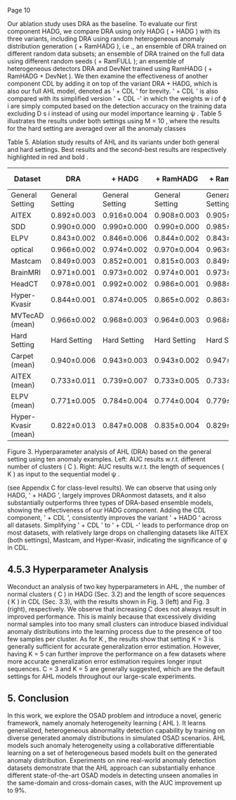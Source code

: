 Page 10

Our ablation study uses DRA as the baseline. To evaluate our first component HADG, we compare DRA using only HADG ( + HADG ) with its three variants, including DRA using random heterogeneous anomaly distribution generation ( + RamHADG ), i.e ., an ensemble of DRA trained on different random data subsets; an ensemble of DRA trained on the full data using different random seeds ( + RamFULL ); an ensemble of heterogeneous detectors DRA and DevNet trained using RamHADG ( + RamHADG + DevNet ). We then examine the effectiveness of another component CDL by adding it on top of the variant DRA + HADG, which is also our full AHL model, denoted as ' + CDL ' for brevity. ' + CDL ' is also compared with its simplified version ' + CDL -' in which the weights w i of ϕ i are simply computed based on the detection accuracy on the training data excluding D s i instead of using our model importance learning ψ . Table 5 illustrates the results under both settings using M = 10 , where the results for the hard setting are averaged over all the anomaly classes

Table 5. Ablation study results of AHL and its variants under both general and hard settings. Best results and the second-best results are respectively highlighted in red and bold .

| Dataset             | DRA             | + HADG          | + RamHADG       | + RamFULL       | + RamHADG + DevNet   | + CDL -         | + CDL           |
|---------------------|-----------------|-----------------|-----------------|-----------------|----------------------|-----------------|-----------------|
| General Setting     | General Setting | General Setting | General Setting | General Setting | General Setting      | General Setting | General Setting |
| AITEX               | 0.892±0.003     | 0.916±0.004     | 0.908±0.003     | 0.905±0.011     | 0.894±0.003          | 0.915±0.007     | 0.925±0.013     |
| SDD                 | 0.990±0.000     | 0.990±0.000     | 0.990±0.000     | 0.985±0.002     | 0.984±0.000          | 0.991±0.001     | 0.991±0.000     |
| ELPV                | 0.843±0.002     | 0.846±0.006     | 0.844±0.002     | 0.843±0.000     | 0.843±0.003          | 0.847±0.002     | 0.850±0.004     |
| optical             | 0.966±0.002     | 0.974±0.002     | 0.970±0.004     | 0.963±0.006     | 0.897±0.005          | 0.974±0.002     | 0.976±0.004     |
| Mastcam             | 0.849±0.003     | 0.852±0.001     | 0.815±0.003     | 0.849±0.001     | 0.813±0.001          | 0.841±0.004     | 0.855±0.005     |
| BrainMRI            | 0.971±0.001     | 0.973±0.002     | 0.974±0.001     | 0.973±0.007     | 0.961±0.002          | 0.977±0.002     | 0.977±0.001     |
| HeadCT              | 0.978±0.001     | 0.992±0.002     | 0.986±0.001     | 0.988±0.003     | 0.995±0.002          | 0.991±0.001     | 0.993±0.002     |
| Hyper-Kvasir        | 0.844±0.001     | 0.874±0.005     | 0.865±0.002     | 0.863±0.001     | 0.831±0.003          | 0.877±0.005     | 0.880±0.003     |
| MVTecAD (mean)      | 0.966±0.002     | 0.968±0.003     | 0.964±0.003     | 0.968±0.004     | 0.954±0.005          | 0.966±0.003     | 0.970±0.002     |
| Hard Setting        | Hard Setting    | Hard Setting    | Hard Setting    | Hard Setting    | Hard Setting         | Hard Setting    | Hard Setting    |
| Carpet (mean)       | 0.940±0.006     | 0.943±0.003     | 0.943±0.002     | 0.947±0.001     | 0.902±0.002          | 0.951±0.007     | 0.949±0.002     |
| AITEX (mean)        | 0.733±0.011     | 0.739±0.007     | 0.733±0.005     | 0.733±0.004     | 0.691±0.005          | 0.720±0.003     | 0.747±0.002     |
| ELPV (mean)         | 0.771±0.005     | 0.784±0.004     | 0.774±0.004     | 0.779±0.002     | 0.732±0.001          | 0.779±0.009     | 0.788±0.003     |
| Hyper-Kvasir (mean) | 0.822±0.013     | 0.847±0.008     | 0.835±0.004     | 0.829±0.003     | 0.833±0.005          | 0.838±0.011     | 0.854±0.004     |

Figure 3. Hyperparameter analysis of AHL (DRA) based on the general setting using ten anomaly examples. Left: AUC results w.r.t. different number of clusters ( C ). Right: AUC results w.r.t. the length of sequences ( K ) as input to the sequential model ψ .

<!-- image -->

(see Appendix C for class-level results). We can observe that using only HADG, ' + HADG ', largely improves DRAonmost datasets, and it also substantially outperforms three types of DRA-based ensemble models, showing the effectiveness of our HADG component. Adding the CDL component, ' + CDL ', consistently improves the variant ' + HADG ' across all datasets. Simplifying ' + CDL ' to ' + CDL -' leads to performance drop on most datasets, with relatively large drops on challenging datasets like AITEX (both settings), Mastcam, and Hyper-Kvasir, indicating the significance of ψ in CDL.

## 4.5.3 Hyperparameter Analysis

Weconduct an analysis of two key hyperparameters in AHL , the number of normal clusters ( C ) in HADG (Sec. 3.2) and the length of score sequences ( K ) in CDL (Sec. 3.3), with the results shown in Fig. 3 (left) and Fig. 3 (right), respectively. We observe that increasing C does not always result in improved performance. This is mainly because that excessively dividing normal samples into too many small clusters can introduce biased individual anomaly distributions into the learning process due to the presence of too few samples per cluster. As for K , the results show that setting K = 3 is generally sufficient for accurate generalization error estimation. However, having K = 5 can further improve the performance on a few datasets where more accurate generalization error estimation requires longer input sequences. C = 3 and K = 5 are generally suggested, which are the default settings for AHL models throughout our large-scale experiments.

## 5. Conclusion

In this work, we explore the OSAD problem and introduce a novel, generic framework, namely anomaly heterogeneity learning ( AHL ). It learns generalized, heterogeneous abnormality detection capability by training on diverse generated anomaly distributions in simulated OSAD scenarios. AHL models such anomaly heterogeneity using a collaborative differentiable learning on a set of heterogeneous based models built on the generated anomaly distribution. Experiments on nine real-world anomaly detection datasets demonstrate that the AHL approach can substantially enhance different state-of-the-art OSAD models in detecting unseen anomalies in the same-domain and cross-domain cases, with the AUC improvement up to 9%.